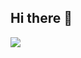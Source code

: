 ## Hi there 👋
<img src="https://img.shields.io/badge/Python-E8E8E8?style=flat-square&logo=Python&logoColor=white&fontColor=white"/>

